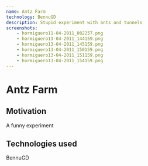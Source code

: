 ```yaml
---
name: Antz Farm
technology: BennuGD
description: Stupid experiment with ants and tunnels
screenshots:
    - hormiguero11-04-2011_002257.png
    - hormiguero13-04-2011_144159.png
    - hormiguero13-04-2011_145159.png
    - hormiguero13-04-2011_150159.png
    - hormiguero13-04-2011_151159.png
    - hormiguero13-04-2011_154159.png
---
```


# Antz Farm

## Motivation

A funny experiment

## Technologies used

BennuGD